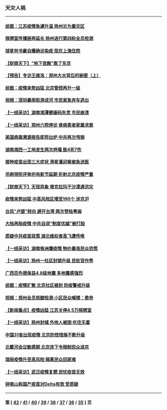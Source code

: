 ### 天灾人祸
---
#### [组图：江苏疫情急遽升温 扬州沦为重灾区](../../pages/ncid280/n13145650.md) 
#### [棋牌室传播链再延长 扬州进行第四轮全员检测](../../pages/ncid280/n13145936.md) 
#### [球星林书豪自曝确诊染疫 现在上海住院](../../pages/ncid280/n13145579.md) 
#### [【财商天下】“地下宫殿”救了东京](../../pages/ncid280/n13143943.md) 
#### [【预告】专访王维洛：郑州大水背后的秘密（上）](../../pages/ncid280/n13144322.md) 
#### [组图：疫情来势凶猛 北京管控再升一级](../../pages/ncid280/n13142627.md) 
#### [视频：深圳暴雨街道成河 市民紧急弃车逃出](../../pages/ncid280/n13143341.md) 
#### [【一线采访】湖南湘潭健康码失灵 市民崩溃](../../pages/ncid280/n13142921.md) 
#### [【一线采访】郑州六院停诊 肾病患者家属求救](../../pages/ncid280/n13142563.md) 
#### [美国病毒溯源报告即将出炉 中共再次甩锅](../../pages/ncid280/n13142137.md) 
#### [湖南湘西一工地发生两次坍塌 致4死7伤](../../pages/ncid280/n13142704.md) 
#### [接种疫苗出现三大症状 港星潘迎紫被急送医](../../pages/ncid280/n13142179.md) 
#### [巩俐领衔评审的电影节延期 折射北京疫情严重](../../pages/ncid280/n13141759.md) 
#### [【财商天下】天现异象 塔克拉玛干沙漠遇洪灾](../../pages/ncid280/n13141523.md) 
#### [疫情来势凶猛 中高风险区增至190个 涉京沪](../../pages/ncid280/n13141811.md) 
#### [台风“卢碧”转向 避开台湾 两次登陆粤闽](../../pages/ncid280/n13141521.md) 
#### [大陆再陷疫情 中共自诩“制度优越”被打脸](../../pages/ncid280/n13141651.md) 
#### [质疑中共疫苗政策 湖北维权者高飞遭传唤](../../pages/ncid280/n13140784.md) 
#### [【一线采访】湖南株洲爆疫情 物价暴涨民众恐慌](../../pages/ncid280/n13140416.md) 
#### [【一线采访】扬州一社区封锁升级 民批官作秀](../../pages/ncid280/n13140505.md) 
#### [广西百色德保县4.8级地震 多地震感强烈](../../pages/ncid280/n13140462.md) 
#### [组图：疫情扩散 北京社区被封 防疫警戒升级](../../pages/ncid280/n13139816.md) 
#### [视频：郑州全员核酸检测 小区民众喊楼：救命](../../pages/ncid280/n13139802.md) 
#### [【新闻看点】疫情凶猛 江苏关停4.5万棋牌室](../../pages/ncid280/n13139308.md) 
#### [【一线采访】扬州封城 外地人被困 吃住无着](../../pages/ncid280/n13139073.md) 
#### [中国31省出现疫情 北京防控措施不断升级](../../pages/ncid280/n13139183.md) 
#### [北戴河会议敏感期 北京连下令限制民众进京](../../pages/ncid280/n13139109.md) 
#### [瑞丽疫情升至高风险 隔离民众回家难](../../pages/ncid280/n13138776.md) 
#### [【一线采访】武汉疫情复燃 民忧疫苗无效](../../pages/ncid280/n13138744.md) 
#### [钟南山称国产疫苗对Delta有效 受质疑](../../pages/ncid280/n13138656.md) 

---
#### 第 [ [42](./42.md) / [41](./41.md) / [40](./40.md) / [39](./39.md) / [38](./38.md) / [37](./37.md) / [36](./36.md) / [35](./35.md) ] 页
